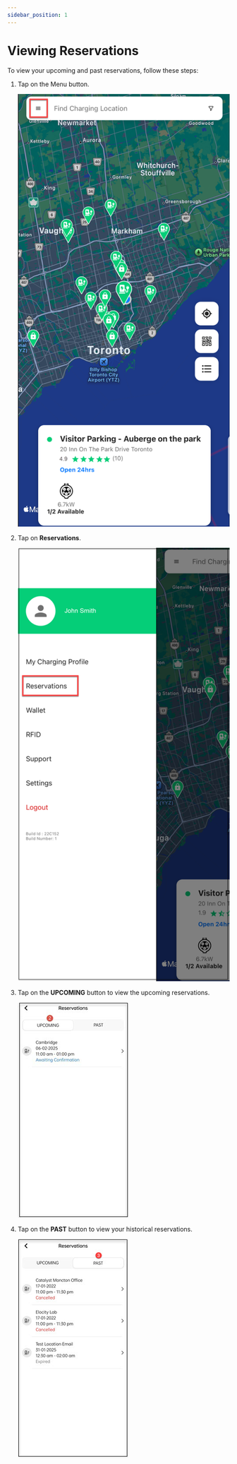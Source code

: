 ```yaml
---
sidebar_position: 1
---
```

# Viewing Reservations
To view your upcoming and past reservations, follow these steps:


1. Tap on the Menu button.

	![Overview](img/Menu.png)

2. Tap on **Reservations**.

	![Overview](img/MenuReservations.png)

2. Tap on the **UPCOMING** button to view the upcoming reservations.

	![Overview](img/Res2.jpg)

3. Tap on the **PAST** button to view your historical reservations.

	![Overview](img/Res3.jpg)
